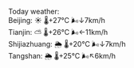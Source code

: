 Today weather:  
Beijing: ☀️   🌡️+27°C 🌬️↓7km/h  
Tianjin: ⛅️  🌡️+26°C 🌬️←11km/h  
Shijiazhuang: 🌦   🌡️+20°C 🌬️↓7km/h  
Tangshan: 🌦   🌡️+25°C 🌬️↖6km/h  
